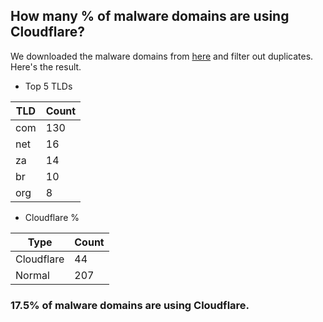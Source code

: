 ## How many % of malware domains are using Cloudflare?


We downloaded the malware domains from [here](https://urlhaus.abuse.ch) and filter out duplicates.
Here's the result.


[//]: # (start replacement)


- Top 5 TLDs

| TLD | Count |
| --- | --- |
| com | 130 |
| net | 16 |
| za | 14 |
| br | 10 |
| org | 8 |


- Cloudflare %

| Type | Count |
| --- | --- |
| Cloudflare | 44 |
| Normal | 207 |


### 17.5% of malware domains are using Cloudflare.